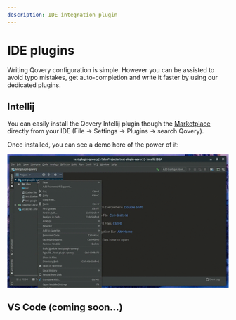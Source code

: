 ```yaml
---
description: IDE integration plugin
---
```


# IDE plugins

Writing Qovery configuration is simple. However you can be assisted to avoid typo mistakes, get auto-completion and write it faster by using our dedicated plugins.

## Intellij

You can easily install the Qovery Intellij plugin though the [Marketplace](https://plugins.jetbrains.com/plugin/14032-qovery) directly from your IDE \(File -&gt; Settings -&gt; Plugins -&gt; search Qovery\).

Once installed, you can see a demo here of the power of it:

![](../../.gitbook/assets/plugin-intellij.gif)



## VS Code \(coming soon...\)







